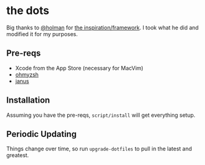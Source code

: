 # the dots

Big thanks to [@holman](https://github.com/holman) for [the
inspiration/framework](https://github.com/holman/dotfiles).  I took what
he did and modified it for my purposes.

## Pre-reqs

- Xcode from the App Store (necessary for MacVim)
- [ohmyzsh](https://github.com/robbyrussell/oh-my-zsh)
- [janus](https://github.com/carlhuda/janus)

## Installation

Assuming you have the pre-reqs, `script/install` will get everything setup.

## Periodic Updating

Things change over time, so run `upgrade-dotfiles` to pull in the latest
and greatest.
